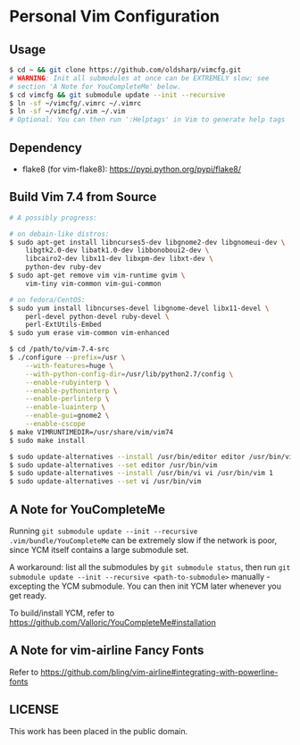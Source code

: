 Personal Vim Configuration
==========================


Usage
-----

```sh
$ cd ~ && git clone https://github.com/oldsharp/vimcfg.git
# WARNING: Init all submodules at once can be EXTREMELY slow; see
# section 'A Note for YouCompleteMe' below.
$ cd vimcfg && git submodule update --init --recursive
$ ln -sf ~/vimcfg/.vimrc ~/.vimrc
$ ln -sf ~/vimcfg/.vim ~/.vim
# Optional: You can then run ':Helptags' in Vim to generate help tags
```


Dependency
----------

 - flake8 (for vim-flake8): https://pypi.python.org/pypi/flake8/


Build Vim 7.4 from Source
-------------------------

```sh
# A possibly progress:

# on debain-like distros:
$ sudo apt-get install libncurses5-dev libgnome2-dev libgnomeui-dev \
    libgtk2.0-dev libatk1.0-dev libbonoboui2-dev \
    libcairo2-dev libx11-dev libxpm-dev libxt-dev \
    python-dev ruby-dev
$ sudo apt-get remove vim vim-runtime gvim \
    vim-tiny vim-common vim-gui-common

# on fedora/CentOS:
$ sudo yum install libncurses-devel libgnome-devel libx11-devel \
    perl-devel python-devel ruby-devel \
    perl-ExtUtils-Embed
$ sudo yum erase vim-common vim-enhanced

$ cd /path/to/vim-7.4-src
$ ./configure --prefix=/usr \
    --with-features=huge \
    --with-python-config-dir=/usr/lib/python2.7/config \
    --enable-rubyinterp \
    --enable-pythoninterp \
    --enable-perlinterp \
    --enable-luainterp \
    --enable-gui=gnome2 \
    --enable-cscope
$ make VIMRUNTIMEDIR=/usr/share/vim/vim74
$ sudo make install

$ sudo update-alternatives --install /usr/bin/editor editor /usr/bin/vim 1
$ sudo update-alternatives --set editor /usr/bin/vim
$ sudo update-alternatives --install /usr/bin/vi vi /usr/bin/vim 1
$ sudo update-alternatives --set vi /usr/bin/vim
```


A Note for YouCompleteMe
------------------------

Running `git submodule update --init --recursive .vim/bundle/YouCompleteMe` can be extremely slow if the network is poor, since YCM itself contains a large submodule set.

A workaround: list all the submodules by `git submodule status`, then run `git submodule update --init --recursive <path-to-submodule>` manually - excepting the YCM submodule.  You can then init YCM later whenever you get ready.

To build/install YCM, refer to https://github.com/Valloric/YouCompleteMe#installation


A Note for vim-airline Fancy Fonts
----------------------------------

Refer to https://github.com/bling/vim-airline#integrating-with-powerline-fonts


LICENSE
-------

This work has been placed in the public domain.
